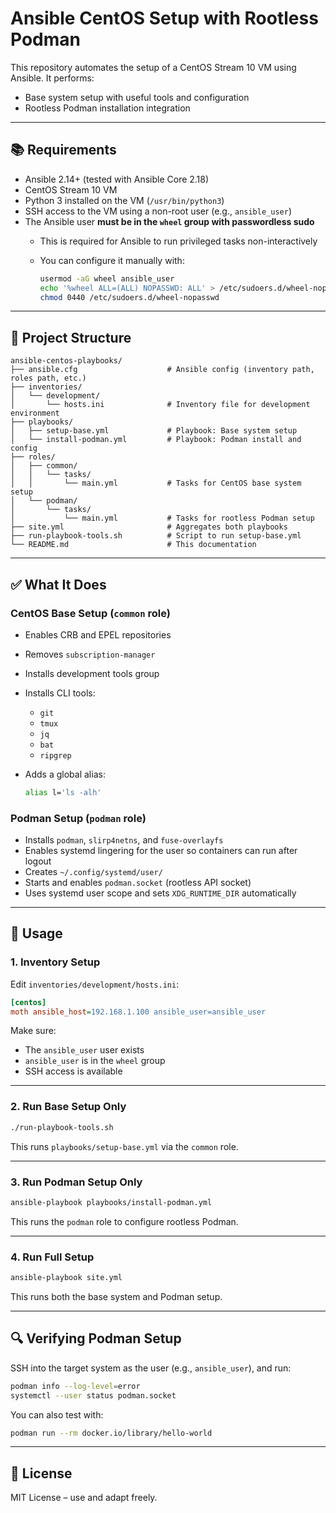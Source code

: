 # Ansible CentOS Setup with Rootless Podman

This repository automates the setup of a CentOS Stream 10 VM using Ansible. It performs:

- Base system setup with useful tools and configuration
- Rootless Podman installation integration

---

## 📚 Requirements

- Ansible 2.14+ (tested with Ansible Core 2.18)
- CentOS Stream 10 VM
- Python 3 installed on the VM (`/usr/bin/python3`)
- SSH access to the VM using a non-root user (e.g., `ansible_user`)
- The Ansible user **must be in the `wheel` group with passwordless sudo**
  - This is required for Ansible to run privileged tasks non-interactively
  - You can configure it manually with:

    ```bash
    usermod -aG wheel ansible_user
    echo '%wheel ALL=(ALL) NOPASSWD: ALL' > /etc/sudoers.d/wheel-nopasswd
    chmod 0440 /etc/sudoers.d/wheel-nopasswd
    ```


---

## 📁 Project Structure

```text
ansible-centos-playbooks/
├── ansible.cfg                    # Ansible config (inventory path, roles path, etc.)
├── inventories/
│   └── development/
│       └── hosts.ini              # Inventory file for development environment
├── playbooks/
│   ├── setup-base.yml             # Playbook: Base system setup
│   └── install-podman.yml         # Playbook: Podman install and config
├── roles/
│   ├── common/
│   │   └── tasks/
│   │       └── main.yml           # Tasks for CentOS base system setup
│   └── podman/
│       └── tasks/
│           └── main.yml           # Tasks for rootless Podman setup
├── site.yml                       # Aggregates both playbooks
├── run-playbook-tools.sh          # Script to run setup-base.yml
└── README.md                      # This documentation
```

---

## ✅ What It Does

### CentOS Base Setup (`common` role)

- Enables CRB and EPEL repositories
- Removes `subscription-manager`
- Installs development tools group
- Installs CLI tools:
  - `git`
  - `tmux`
  - `jq`
  - `bat`
  - `ripgrep`
- Adds a global alias:

  ```bash
  alias l='ls -alh'
  ```

### Podman Setup (`podman` role)

- Installs `podman`, `slirp4netns`, and `fuse-overlayfs`
- Enables systemd lingering for the user so containers can run after logout
- Creates `~/.config/systemd/user/`
- Starts and enables `podman.socket` (rootless API socket)
- Uses systemd user scope and sets `XDG_RUNTIME_DIR` automatically

---

## 🚀 Usage

### 1. Inventory Setup

Edit `inventories/development/hosts.ini`:

```ini
[centos]
moth ansible_host=192.168.1.100 ansible_user=ansible_user
```

Make sure:

- The `ansible_user` user exists
- `ansible_user` is in the `wheel` group
- SSH access is available

---

### 2. Run Base Setup Only

```bash
./run-playbook-tools.sh
```

This runs `playbooks/setup-base.yml` via the `common` role.

---

### 3. Run Podman Setup Only

```bash
ansible-playbook playbooks/install-podman.yml
```

This runs the `podman` role to configure rootless Podman.

---

### 4. Run Full Setup

```bash
ansible-playbook site.yml
```

This runs both the base system and Podman setup.

---

## 🔍 Verifying Podman Setup

SSH into the target system as the user (e.g., `ansible_user`), and run:

```bash
podman info --log-level=error
systemctl --user status podman.socket
```

You can also test with:

```bash
podman run --rm docker.io/library/hello-world
```

---

## 🤝 License

MIT License – use and adapt freely.
